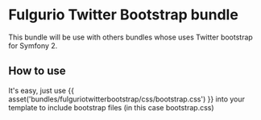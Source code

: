 Fulgurio Twitter Bootstrap bundle
========================

This bundle will be use with others bundles whose uses Twitter 
bootstrap for Symfony 2.


How to use
----------------------------------
It's easy, just use {{ asset('bundles/fulguriotwitterbootstrap/css/bootstrap.css') }} 
into your template to include bootstrap files (in this case bootstrap.css)
